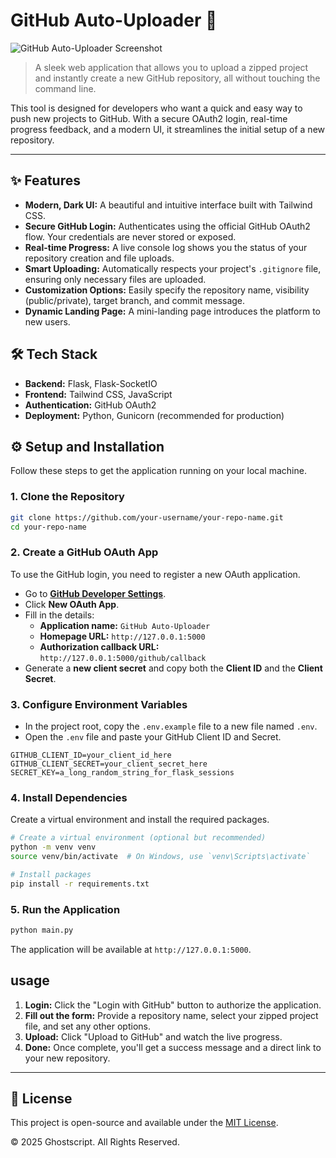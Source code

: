 # GitHub Auto-Uploader 🚀

![GitHub Auto-Uploader Screenshot](https://via.placeholder.com/800x400.png?text=App+Screenshot+Here)

> A sleek web application that allows you to upload a zipped project and instantly create a new GitHub repository, all without touching the command line.

This tool is designed for developers who want a quick and easy way to push new projects to GitHub. With a secure OAuth2 login, real-time progress feedback, and a modern UI, it streamlines the initial setup of a new repository.

---

## ✨ Features

- **Modern, Dark UI:** A beautiful and intuitive interface built with Tailwind CSS.
- **Secure GitHub Login:** Authenticates using the official GitHub OAuth2 flow. Your credentials are never stored or exposed.
- **Real-time Progress:** A live console log shows you the status of your repository creation and file uploads.
- **Smart Uploading:** Automatically respects your project's `.gitignore` file, ensuring only necessary files are uploaded.
- **Customization Options:** Easily specify the repository name, visibility (public/private), target branch, and commit message.
- **Dynamic Landing Page:** A mini-landing page introduces the platform to new users.

## 🛠️ Tech Stack

- **Backend:** Flask, Flask-SocketIO
- **Frontend:** Tailwind CSS, JavaScript
- **Authentication:** GitHub OAuth2
- **Deployment:** Python, Gunicorn (recommended for production)

## ⚙️ Setup and Installation

Follow these steps to get the application running on your local machine.

### 1. Clone the Repository

```bash
git clone https://github.com/your-username/your-repo-name.git
cd your-repo-name
```

### 2. Create a GitHub OAuth App

To use the GitHub login, you need to register a new OAuth application.

- Go to **[GitHub Developer Settings](https://github.com/settings/developers)**.
- Click **New OAuth App**.
- Fill in the details:
  - **Application name:** `GitHub Auto-Uploader`
  - **Homepage URL:** `http://127.0.0.1:5000`
  - **Authorization callback URL:** `http://127.0.0.1:5000/github/callback`
- Generate a **new client secret** and copy both the **Client ID** and the **Client Secret**.

### 3. Configure Environment Variables

- In the project root, copy the `.env.example` file to a new file named `.env`.
- Open the `.env` file and paste your GitHub Client ID and Secret.

```
GITHUB_CLIENT_ID=your_client_id_here
GITHUB_CLIENT_SECRET=your_client_secret_here
SECRET_KEY=a_long_random_string_for_flask_sessions
```

### 4. Install Dependencies

Create a virtual environment and install the required packages.

```bash
# Create a virtual environment (optional but recommended)
python -m venv venv
source venv/bin/activate  # On Windows, use `venv\Scripts\activate`

# Install packages
pip install -r requirements.txt
```

### 5. Run the Application

```bash
python main.py
```

The application will be available at `http://127.0.0.1:5000`.

##  usage

1.  **Login:** Click the "Login with GitHub" button to authorize the application.
2.  **Fill out the form:** Provide a repository name, select your zipped project file, and set any other options.
3.  **Upload:** Click "Upload to GitHub" and watch the live progress.
4.  **Done:** Once complete, you'll get a success message and a direct link to your new repository.

---

## 📄 License

This project is open-source and available under the [MIT License](LICENSE).

&copy; 2025 Ghostscript. All Rights Reserved.
